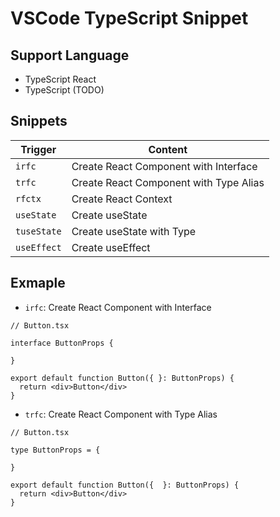 # VSCode TypeScript Snippet

## Support Language
- TypeScript React
- TypeScript (TODO)

## Snippets

Trigger | Content
--- | ---
`irfc` | Create React Component with Interface
`trfc` | Create React Component with Type Alias
`rfctx` | Create React Context
`useState` | Create useState
`tuseState` | Create useState with Type
`useEffect` | Create useEffect

## Exmaple

- `irfc`: Create React Component with Interface

```tsx
// Button.tsx

interface ButtonProps {

}

export default function Button({ }: ButtonProps) {
  return <div>Button</div>
}
```

- `trfc`: Create React Component with Type Alias


```tsx
// Button.tsx

type ButtonProps = {

}

export default function Button({  }: ButtonProps) {
  return <div>Button</div>
}
```

